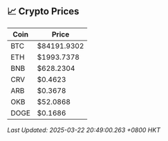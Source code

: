 ## 📈 Crypto Prices

| Coin | Price |
| ---- | ----- |
| BTC | $84191.9302 |
| ETH | $1993.7378 |
| BNB | $628.2304 |
| CRV | $0.4623 |
| ARB | $0.3678 |
| OKB | $52.0868 |
| DOGE | $0.1686 |

_Last Updated: 2025-03-22 20:49:00.263 +0800 HKT_